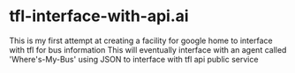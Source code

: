 # tfl-interface-with-api.ai
This is my first attempt at creating a facility for google home to interface with tfl for bus information
This will eventually interface with an agent called  'Where's-My-Bus'
using JSON to interface with tfl api public service
